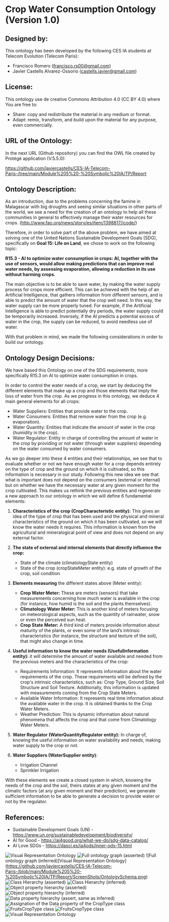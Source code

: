 # Crop Water Consumption Ontology (Version 1.0)

Designed by:
------------

This ontology has been developed by the following CES IA students at Telecom Evolution (Telecom Paris):

-	Francisco Romero (francisco.rs00@gmail.com)
-	Javier Castells Alvarez-Ossorio (castells.javier@gmail.com)


License:
--------
This ontology use de creative Commons Attribution 4.0 (CC BY 4.0) where You are free to:

  - Share: copy and redistribute the material in any medium or format.
  - Adapt: remix, transform, and build upon the material for any purpose, even commercially.

URL of the Ontology:
--------------------
In the next URL (Github repository) you can find the OWL file created by Protégé application (V.5.5.0):

https://github.com/javiercastells/CES-IA-Telecom-Paris-/tree/main/Module%205%20-%20Symbolic%20IA/TP/Report



Ontology Description:
---------------------
As an introduction, due to the problems concerning the famine in Malagascar with big droughts and seeing similar situations in other parts of the world, we see a need for the creation of an ontology to help all these communities in general to effectively manage their water resources for crops. (http://www.fao.org/news/story/es/item/1398817/icode/)

Therefore, in order to solve part of the above problem, we have aimed at solving one of the United Nations Sustainable Development Goals (SDG), specifically on __Goal 15: Life on Land__, we chose to work on the following topic:

__R15.3 - AI to optimize water consumption in crops: AI, together with the use of sensors, would allow making predictions that can improve real water needs, by assessing evaporation, allowing a reduction in its use without harming crops.__

The main objective is to be able to save water, by making the water supply process for crops more efficient. This can be achieved with the help of an Artificial Intelligence, that gathers information from different sensors, and is able to predict the amount of water that the crop well need. In this way, the water supply can be more properly tuned. For example, if the Artificial Intelligence is able to predict potentially dry periods, the water supply could be temporarily increased. Inversely, if the AI predicts a potential excess of water in the crop, the supply can be reduced, to avoid needless use of water. 

With that problem in mind, we made the following considerations in order to build our ontology.


Ontology Design Decisions:
--------------------------
We have based this Ontology on one of the SDG requirements, more specifically R15.3 on AI to optimize water consumption in crops.

In order to control the water needs of a crop, we start by deducing the different elements that make up a crop and those elements that imply the loss of water from the crop. As we progress in this ontology, we deduce 4 main general elements for all crops:
  -	Water Suppliers: Entities that provide water to the crop.
  -	Water Consumers: Entities that remove water from the crop (e.g. evaporation).
  -	Water Quantity: Entities that indicate the amount of water in the crop (humidity in the crop).
  -	Water Regulator: Entity in charge of controlling the amount of water in the crop by providing or not water (through water suppliers) depending on the water consumed by         water consumers.

As we go deeper into these 4 entities and their relationships, we see that to evaluate whether or not we have enough water for a crop depends entirely on the type of crop and the ground on which it is cultivated, so this information is necessary in our study. Following this new idea we see that what is important does not depend on the consumers (external or internal) but on whether we have the necessary water at any given moment for the crop cultivated. This makes us rethink the previous entities and regenerate a new approach to our ontology in which we will define 6 fundamental elements:
1.	__Characteristics of the crop (CropCharacteristic entity):__ This gives an idea of the type of crop that has been used and the physical and mineral characteristics of the           ground on which it has been cultivated, so we will know the water needs it requires. This information is known from the agricultural and mineralogical point of view and         does not depend on any external factor.
2.	__The state of external and internal elements that directly influence the crop:__
      * State of the climate (climatologyState entity)
      * State of the crop (cropStateMeter entity): e.g. state of growth of the crop, soil condition

3.	__Elements measuring__ the different states above (Meter entity):
      * __Crop Water Meter:__ These are meters (sensors) that take measurements concerning how much water is available in the crop (for instance, how humid is the soil and the plants themselves).  
      * __Climatology Water Meter:__ This is another kind of meters focusing on meteorological aspects, such as the quantity of rainwater, snow or even the perceived sun heat. 
      * __Crop State Meter:__  A third kind of meters provide information about maturity of the plants, or even some of the land’s intrinsic characteristics (for instance, the structure and texture of the soil), that might also change in time.

4.	__Useful information to know the water needs (UsefulInformation entity):__ it will determine the amount of water available and needed from the previous meters and the               characteristics of the crop:
    *	Requirements Information: It represents information about the water requirements of the crop. These requirements will be defined by the crop's intrinsic characteristics,       such as: Crop Type, Ground Size, Soil Structure and Soil Texture. Additionally, this information is updated with measurements coming from the Crop State Meters. 
    *	Available Water Information: It represents real time information about the available water in the crop. It is obtained thanks to the Crop Water Meters.
    *	Weather Prediction: This is dynamic information about natural phenomena that affects the crop and that come from Climatology Water Meters.
5.	__Water Regulator (WaterQuantityRegulator entity):__ In charge of, knowing the useful information on water availability and needs, making water supply to the crop or not.


6.	__Water Suppliers (WaterSupplier entity)__:
    *	Irrigation Channel
    *	Sprinkler Irrigation


With these elements we create a closed system in which, knowing the needs of the crop and the soil, theirs states at any given moment and the climatic factors (at any given moment and their prediction), we generate sufficient information to be able to generate a decision to provide water or not by the regulator.


References:
-----------
 - Sustainable Development Goals (UN) - https://www.un.org/sustainabledevelopment/biodiversity/
 - AI for Good - https://ai4good.org/what-we-do/sdg-data-catalog/
 - AI Love SDGs - https://dasci.es/ia4ods/inner-ods-15.html 



![Visual Representation Ontology](https://github.com/javiercastells/CES-IA-Telecom-Paris-/blob/main/Module%205%20-%20Symbolic%20IA/TP/Report/ScreenShots/OntologySchema.png)
![Full ontology graph (asserted)](https://github.com/javiercastells/CES-IA-Telecom-Paris-/blob/main/Module%205%20-%20Symbolic%20IA/TP/Report/ScreenShots/OntologySchema.png)
![Full ontology graph (inferred)]Visual Representation Ontology](https://github.com/javiercastells/CES-IA-Telecom-Paris-/blob/main/Module%205%20-%20Symbolic%20IA/TP/Report/ScreenShots/OntologySchema.png)
![Class Hierarchy (asserted)](https://github.com/javiercastells/CES-IA-Telecom-Paris-/blob/main/Module%205%20-%20Symbolic%20IA/TP/Report/ScreenShots/OntologySchema.png)
![Class Hierarchy (inferred)](https://github.com/javiercastells/CES-IA-Telecom-Paris-/blob/main/Module%205%20-%20Symbolic%20IA/TP/Report/ScreenShots/OntologySchema.png)
![Object property hierarchy (asserted)](https://github.com/javiercastells/CES-IA-Telecom-Paris-/blob/main/Module%205%20-%20Symbolic%20IA/TP/Report/ScreenShots/OntologySchema.png)
![Object property hierarchy (inferred) ](https://github.com/javiercastells/CES-IA-Telecom-Paris-/blob/main/Module%205%20-%20Symbolic%20IA/TP/Report/ScreenShots/OntologySchema.png)
![Data property hierarchy (assert, same as inferred)](https://github.com/javiercastells/CES-IA-Telecom-Paris-/blob/main/Module%205%20-%20Symbolic%20IA/TP/Report/ScreenShots/OntologySchema.png)
![Assignation of the Data property of the CropType class](https://github.com/javiercastells/CES-IA-Telecom-Paris-/blob/main/Module%205%20-%20Symbolic%20IA/TP/Report/ScreenShots/OntologySchema.png)
![FruitsCropType class](https://github.com/javiercastells/CES-IA-Telecom-Paris-/blob/main/Module%205%20-%20Symbolic%20IA/TP/Report/ScreenShots/OntologySchema.png)
![FruitsCropType class](https://github.com/javiercastells/CES-IA-Telecom-Paris-/blob/main/Module%205%20-%20Symbolic%20IA/TP/Report/ScreenShots/OntologySchema.png)
![Visual Representation Ontology](https://github.com/javiercastells/CES-IA-Telecom-Paris-/blob/main/Module%205%20-%20Symbolic%20IA/TP/Report/ScreenShots/OntologySchema.png)





